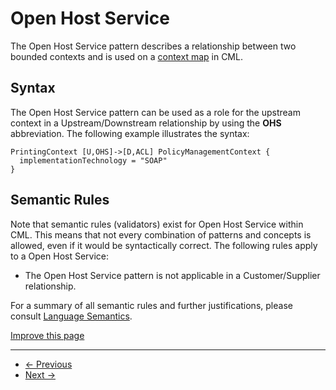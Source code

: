 
# Open Host Service

The Open Host Service pattern describes a relationship between two bounded contexts and is used on a [context map](/docs/context-map/) in CML.

## Syntax

The Open Host Service pattern can be used as a role for the upstream context in a Upstream/Downstream relationship by using the **OHS** abbreviation.
The following example illustrates the syntax:

```
PrintingContext [U,OHS]->[D,ACL] PolicyManagementContext {
  implementationTechnology = "SOAP"
}

```

## Semantic Rules

Note that semantic rules (validators) exist for Open Host Service within CML. This means that not every combination of patterns and concepts is allowed, even if it would be syntactically correct.
The following rules apply to a Open Host Service:

* The Open Host Service pattern is not applicable in a Customer/Supplier relationship.

For a summary of all semantic rules and further justifications, please consult [Language Semantics](/docs/language-model/).

[Improve this page](https://github.com/ContextMapper/contextmapper.github.io/blob/master/_docs/language-reference/open-host-service.md)

---

* [← Previous](/docs/conformist/)
* [Next →](/docs/anticorruption-layer/)

